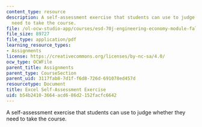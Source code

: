 ```yaml
---
content_type: resource
description: A self-assessment exercise that students can use to judge whether they
  need to take the course.
file: /ol-ocw-studio-app/courses/esd-70j-engineering-economy-module-fall-2009/b54b24103664acd686d2152facfc6642_MITESD_70Jf09_assn01_self_assess.pdf
file_size: 89727
file_type: application/pdf
learning_resource_types:
- Assignments
license: https://creativecommons.org/licenses/by-nc-sa/4.0/
ocw_type: OCWFile
parent_title: Assignments
parent_type: CourseSection
parent_uid: 3117fab8-7d1f-f6d8-726d-691078ed457d
resourcetype: Document
title: Excel Self-Assessment Exercise
uid: b54b2410-3664-acd6-86d2-152facfc6642
---
```

A self-assessment exercise that students can use to judge whether they need to take the course.